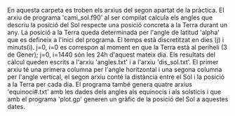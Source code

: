 En aquesta carpeta es troben els arxius del segon apartat de la pràctica.
El arxiu de programa 'cami_sol.f90' al ser compilat calcula els angles que descriu la posició del Sol respecte una posició concreta a la Terra durant un any. La posició a la Terra queda determinada per l'angle de latitud 'alpha' que es defineix a l'inici del programa. El temps està discretitzat en dies (j) i minuts(i). j=0, i=0 es correspon al moment en que la Terra està al periheli (3 de Gener); j=0, i=1440 són les 24h d'aquest mateix dia. 
Els resultats del càlcul queden escrits a l'arxiu 'angles.txt' i a l'arxiu 'dis_sol.txt'. El primer arxiu té una primera columna per l'angle horitzontal i una segona columna per l'angle vertical, el segon arxiu conté la distància entre el Sol i la posició a la Terra per cada dia.
El programa també genera quatre arxius 'equinoci#.txt' amb les dades dels angles als equinocis i als solsticis i que amb el programa 'plot.gp' generen un gràfic de la posició del Sol a aquestes dates.